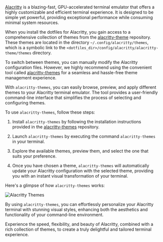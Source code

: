 [Alacritty](https://github.com/alacritty/alacritty) is a blazing-fast, GPU-accelerated terminal emulator that offers a highly customizable and efficient terminal experience. It is designed to be simple yet powerful, providing exceptional performance while consuming minimal system resources.

When you install the dotfiles for Alacritty, you gain access to a comprehensive collection of themes from the [alacritty-theme](https://github.com/eendroroy/alacritty-theme) repository. These themes are located in the directory `~/.config/alacritty/themes`, which is a symbolic link to the `<dotfiles_dir>/config/alacritty/alacritty-theme/themes` directory.

To switch between themes, you can manually modify the Alacritty configuration files. However, we highly recommend using the convenient tool called [alacritty-themes](https://github.com/rajasegar/alacritty-themes) for a seamless and hassle-free theme management experience.

With `alacritty-themes`, you can easily browse, preview, and apply different themes to your Alacritty terminal emulator. The tool provides a user-friendly command-line interface that simplifies the process of selecting and configuring themes.

To use `alacritty-themes`, follow these steps:

1. Install `alacritty-themes` by following the installation instructions provided in the [alacritty-themes](https://github.com/rajasegar/alacritty-themes) repository.

2. Launch `alacritty-themes` by executing the command `alacritty-themes` in your terminal.

3. Explore the available themes, preview them, and select the one that suits your preference.

4. Once you have chosen a theme, `alacritty-themes` will automatically update your Alacritty configuration with the selected theme, providing you with an instant visual transformation of your terminal.

Here's a glimpse of how `alacritty-themes` works:

![Alacritty Themes](https://raw.githubusercontent.com/wiki/ulises-jeremias/dotfiles/images/alacritty-themes.gif)

By using `alacritty-themes`, you can effortlessly personalize your Alacritty terminal with stunning visual styles, enhancing both the aesthetics and functionality of your command-line environment.

Experience the speed, flexibility, and beauty of Alacritty, combined with a rich collection of themes, to create a truly delightful and tailored terminal experience.
